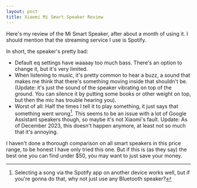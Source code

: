 ```yaml
---
layout: post
title: Xiaomi Mi Smart Speaker Review
---
```


Here's my review of the Mi Smart Speaker, after about a month of using it.
I should mention that the streaming service I use is Spotify.

In short, the speaker's pretty bad:

- Default eq settings have waaaay too much bass. There's an option to change it, but it's very limited.
- When listening to music, it's pretty common to hear a buzz, a sound that makes me think that there's something moving inside that shouldn't be.
  (Update: it's just the sound of the speaker vibrating on top of the ground. You can silence it by putting some books or other weight on top, but then the mic has trouble hearing you).
- Worst of all: Half the times I tell it to play something, it just says that something went wrong[^1]. This seems to be an issue with a lot of Google Assistant speakers though, so maybe it's not Xiaomi's fault. Update: As of December 2023, this doesn't happen anymore, at least not so much that it's annoying.

I haven't done a thorough comparison on all smart speakers in this price range, to be honest I have only tried this one. But if this is (as they say) the best one you can find under $50, you may want to just save your money.

[^1]: Selecting a song via the Spotify app on another device works well, but if you're gonna do that, why not just use any Bluetooth speaker?
